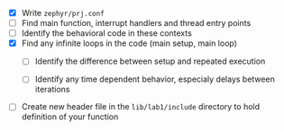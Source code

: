  - [x] Write `zephyr/prj.conf`
 - [ ] Find main function, interrupt handlers and thread entry points
 - [ ] Identify the behavioral code in these contexts
 - [x] Find any infinite loops in the code (main setup, main loop)
    - [ ] Identify the difference between setup and repeated execution
    - [ ] Identify any time dependent behavior, especialy delays between iterations


- [ ] Create new header file in the `lib/lab1/include` directory to hold definition of your function
